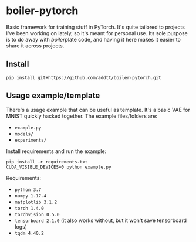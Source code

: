 # boiler-pytorch

Basic framework for training stuff in PyTorch. It's quite tailored to projects 
I've been working on lately, so it's meant for personal use. Its sole purpose is 
to do away with *boiler*plate code, and having it here makes it easier to 
share it across projects.

## Install

```shell script
pip install git+https://github.com/addtt/boiler-pytorch.git
```

## Usage example/template

There's a usage example that can be useful as template. It's a basic VAE
for MNIST quickly hacked together. The example files/folders are:
- `example.py`
- `models/`
- `experiments/`

Install requirements and run the example:

```shell script
pip install -r requirements.txt
CUDA_VISIBLE_DEVICES=0 python example.py
```

Requirements:

- `python 3.7`
- `numpy 1.17.4`
- `matplotlib 3.1.2`
- `torch 1.4.0`
- `torchvision 0.5.0`
- `tensorboard 2.1.0` (it also works without, but it won't save tensorboard logs)
- `tqdm 4.40.2`
